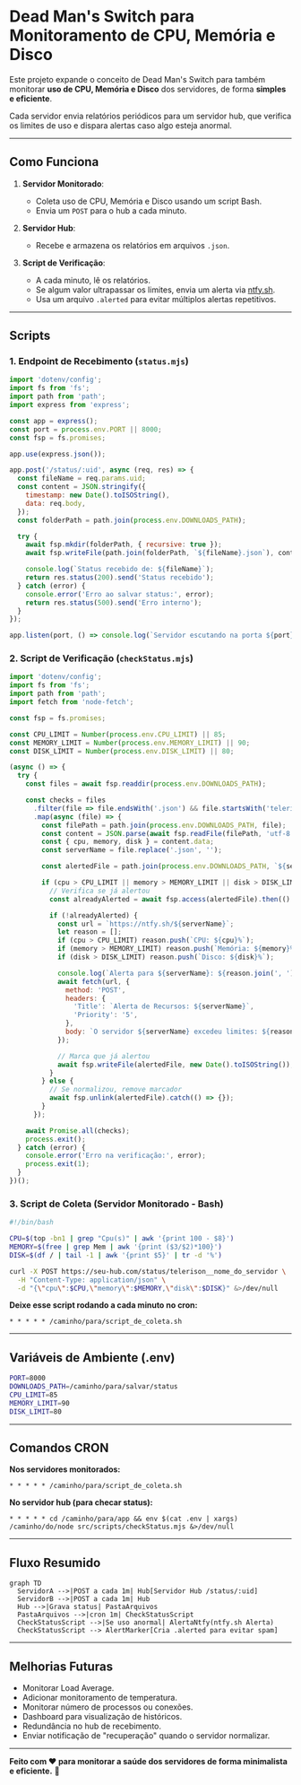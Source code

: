 # Dead Man's Switch para Monitoramento de CPU, Memória e Disco

Este projeto expande o conceito de Dead Man's Switch para também monitorar **uso de CPU, Memória e Disco** dos servidores, de forma **simples e eficiente**.

Cada servidor envia relatórios periódicos para um servidor hub, que verifica os limites de uso e dispara alertas caso algo esteja anormal.

---

## Como Funciona

1. **Servidor Monitorado**:
    - Coleta uso de CPU, Memória e Disco usando um script Bash.
    - Envia um `POST` para o hub a cada minuto.

2. **Servidor Hub**:
    - Recebe e armazena os relatórios em arquivos `.json`.

3. **Script de Verificação**:
    - A cada minuto, lê os relatórios.
    - Se algum valor ultrapassar os limites, envia um alerta via [ntfy.sh](https://ntfy.sh/).
    - Usa um arquivo `.alerted` para evitar múltiplos alertas repetitivos.


---

## Scripts

### 1. Endpoint de Recebimento (`status.mjs`)

```javascript
import 'dotenv/config';
import fs from 'fs';
import path from 'path';
import express from 'express';

const app = express();
const port = process.env.PORT || 8000;
const fsp = fs.promises;

app.use(express.json());

app.post('/status/:uid', async (req, res) => {
  const fileName = req.params.uid;
  const content = JSON.stringify({
    timestamp: new Date().toISOString(),
    data: req.body,
  });
  const folderPath = path.join(process.env.DOWNLOADS_PATH);

  try {
    await fsp.mkdir(folderPath, { recursive: true });
    await fsp.writeFile(path.join(folderPath, `${fileName}.json`), content);

    console.log(`Status recebido de: ${fileName}`);
    return res.status(200).send('Status recebido');
  } catch (error) {
    console.error('Erro ao salvar status:', error);
    return res.status(500).send('Erro interno');
  }
});

app.listen(port, () => console.log(`Servidor escutando na porta ${port}`));
```


### 2. Script de Verificação (`checkStatus.mjs`)

```javascript
import 'dotenv/config';
import fs from 'fs';
import path from 'path';
import fetch from 'node-fetch';

const fsp = fs.promises;

const CPU_LIMIT = Number(process.env.CPU_LIMIT) || 85;
const MEMORY_LIMIT = Number(process.env.MEMORY_LIMIT) || 90;
const DISK_LIMIT = Number(process.env.DISK_LIMIT) || 80;

(async () => {
  try {
    const files = await fsp.readdir(process.env.DOWNLOADS_PATH);

    const checks = files
      .filter(file => file.endsWith('.json') && file.startsWith('telerison__'))
      .map(async (file) => {
        const filePath = path.join(process.env.DOWNLOADS_PATH, file);
        const content = JSON.parse(await fsp.readFile(filePath, 'utf-8'));
        const { cpu, memory, disk } = content.data;
        const serverName = file.replace('.json', '');

        const alertedFile = path.join(process.env.DOWNLOADS_PATH, `${serverName}.alerted`);

        if (cpu > CPU_LIMIT || memory > MEMORY_LIMIT || disk > DISK_LIMIT) {
          // Verifica se já alertou
          const alreadyAlerted = await fsp.access(alertedFile).then(() => true).catch(() => false);

          if (!alreadyAlerted) {
            const url = `https://ntfy.sh/${serverName}`;
            let reason = [];
            if (cpu > CPU_LIMIT) reason.push(`CPU: ${cpu}%`);
            if (memory > MEMORY_LIMIT) reason.push(`Memória: ${memory}%`);
            if (disk > DISK_LIMIT) reason.push(`Disco: ${disk}%`);

            console.log(`Alerta para ${serverName}: ${reason.join(', ')}`);
            await fetch(url, {
              method: 'POST',
              headers: {
                'Title': `Alerta de Recursos: ${serverName}`,
                'Priority': '5',
              },
              body: `O servidor ${serverName} excedeu limites: ${reason.join(', ')}.`,
            });

            // Marca que já alertou
            await fsp.writeFile(alertedFile, new Date().toISOString());
          }
        } else {
          // Se normalizou, remove marcador
          await fsp.unlink(alertedFile).catch(() => {});
        }
      });

    await Promise.all(checks);
    process.exit();
  } catch (error) {
    console.error('Erro na verificação:', error);
    process.exit(1);
  }
})();
```


### 3. Script de Coleta (Servidor Monitorado - Bash)

```bash
#!/bin/bash

CPU=$(top -bn1 | grep "Cpu(s)" | awk '{print 100 - $8}')
MEMORY=$(free | grep Mem | awk '{print ($3/$2)*100}')
DISK=$(df / | tail -1 | awk '{print $5}' | tr -d '%')

curl -X POST https://seu-hub.com/status/telerison__nome_do_servidor \
  -H "Content-Type: application/json" \
  -d "{\"cpu\":$CPU,\"memory\":$MEMORY,\"disk\":$DISK}" &>/dev/null
```

**Deixe esse script rodando a cada minuto no cron:**

```cron
* * * * * /caminho/para/script_de_coleta.sh
```


---

## Variáveis de Ambiente (.env)

```bash
PORT=8000
DOWNLOADS_PATH=/caminho/para/salvar/status
CPU_LIMIT=85
MEMORY_LIMIT=90
DISK_LIMIT=80
```


---

## Comandos CRON

**Nos servidores monitorados:**

```cron
* * * * * /caminho/para/script_de_coleta.sh
```

**No servidor hub (para checar status):**

```cron
* * * * * cd /caminho/para/app && env $(cat .env | xargs) /caminho/do/node src/scripts/checkStatus.mjs &>/dev/null
```


---

## Fluxo Resumido

```mermaid
graph TD
  ServidorA -->|POST a cada 1m| Hub[Servidor Hub /status/:uid]
  ServidorB -->|POST a cada 1m| Hub
  Hub -->|Grava status| PastaArquivos
  PastaArquivos -->|cron 1m| CheckStatusScript
  CheckStatusScript -->|Se uso anormal| AlertaNtfy(ntfy.sh Alerta)
  CheckStatusScript --> AlertMarker[Cria .alerted para evitar spam]
```


---

## Melhorias Futuras

- Monitorar Load Average.
- Adicionar monitoramento de temperatura.
- Monitorar número de processos ou conexões.
- Dashboard para visualização de históricos.
- Redundância no hub de recebimento.
- Enviar notificação de "recuperação" quando o servidor normalizar.


---

**Feito com ❤️ para monitorar a saúde dos servidores de forma minimalista e eficiente.** 🚀

